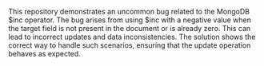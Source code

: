 This repository demonstrates an uncommon bug related to the MongoDB $inc operator. The bug arises from using $inc with a negative value when the target field is not present in the document or is already zero.  This can lead to incorrect updates and data inconsistencies. The solution shows the correct way to handle such scenarios, ensuring that the update operation behaves as expected.